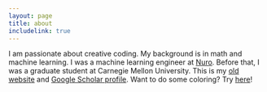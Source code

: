 ```yaml
---
layout: page
title: about
includelink: true
---
```


I am passionate about creative coding. 
My background is in math and machine learning.
I was a machine learning engineer at [Nuro](http://www.nuro.ai).
Before that, I was a graduate student at Carnegie Mellon University.
This is my [old website](http://cs.cmu.edu/~fanyang1) and [Google Scholar profile](https://scholar.google.com/citations?user=MhoS1_oAAAAJ&hl=en).
Want to do some coloring? Try [here](https://fanyangxyz.github.io/coloring/)!

